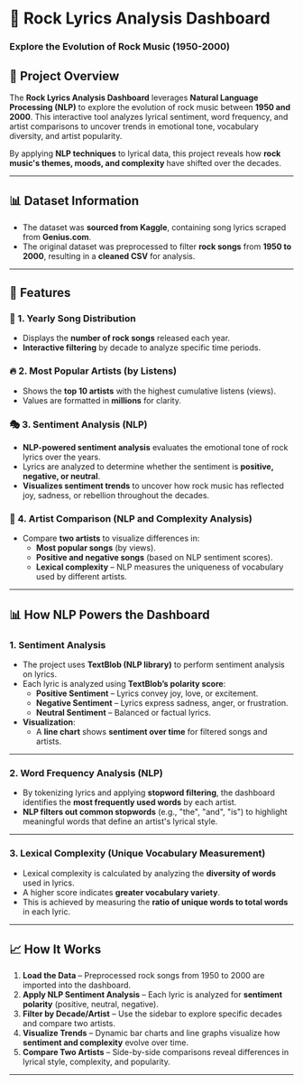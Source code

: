 # 🎸 Rock Lyrics Analysis Dashboard  
### Explore the Evolution of Rock Music (1950-2000)  

## 📌 Project Overview  
The **Rock Lyrics Analysis Dashboard** leverages **Natural Language Processing (NLP)** to explore the evolution of rock music between **1950 and 2000**. This interactive tool analyzes lyrical sentiment, word frequency, and artist comparisons to uncover trends in emotional tone, vocabulary diversity, and artist popularity.  

By applying **NLP techniques** to lyrical data, this project reveals how **rock music's themes, moods, and complexity** have shifted over the decades.  

---

## 📊 Dataset Information  
- The dataset was **sourced from Kaggle**, containing song lyrics scraped from **Genius.com**.  
- The original dataset was preprocessed to filter **rock songs** from **1950 to 2000**, resulting in a **cleaned CSV** for analysis.  

---

## 🚀 Features  
### 🎵 1. Yearly Song Distribution  
- Displays the **number of rock songs** released each year.  
- **Interactive filtering** by decade to analyze specific time periods.  

### 🔥 2. Most Popular Artists (by Listens)  
- Shows the **top 10 artists** with the highest cumulative listens (views).  
- Values are formatted in **millions** for clarity.  

### 🎭 3. Sentiment Analysis (NLP)  
- **NLP-powered sentiment analysis** evaluates the emotional tone of rock lyrics over the years.  
- Lyrics are analyzed to determine whether the sentiment is **positive, negative, or neutral**.  
- **Visualizes sentiment trends** to uncover how rock music has reflected joy, sadness, or rebellion throughout the decades.  

### 🎤 4. Artist Comparison (NLP and Complexity Analysis)  
- Compare **two artists** to visualize differences in:  
  - **Most popular songs** (by views).  
  - **Positive and negative songs** (based on NLP sentiment scores).  
  - **Lexical complexity** – NLP measures the uniqueness of vocabulary used by different artists.  

---

## 📊 How NLP Powers the Dashboard  
### 1. **Sentiment Analysis**  
- The project uses **TextBlob (NLP library)** to perform sentiment analysis on lyrics.  
- Each lyric is analyzed using **TextBlob’s polarity score**:  
  - **Positive Sentiment** – Lyrics convey joy, love, or excitement.  
  - **Negative Sentiment** – Lyrics express sadness, anger, or frustration.  
  - **Neutral Sentiment** – Balanced or factual lyrics.  
- **Visualization**:  
  - A **line chart** shows **sentiment over time** for filtered songs and artists.  

---

### 2. **Word Frequency Analysis (NLP)**  
- By tokenizing lyrics and applying **stopword filtering**, the dashboard identifies the **most frequently used words** by each artist.  
- **NLP filters out common stopwords** (e.g., "the", "and", "is") to highlight meaningful words that define an artist's lyrical style.  

---

### 3. **Lexical Complexity (Unique Vocabulary Measurement)**  
- Lexical complexity is calculated by analyzing the **diversity of words** used in lyrics.  
- A higher score indicates **greater vocabulary variety**.  
- This is achieved by measuring the **ratio of unique words to total words** in each lyric.  

---

## 📈 How It Works  
1. **Load the Data** – Preprocessed rock songs from 1950 to 2000 are imported into the dashboard.  
2. **Apply NLP Sentiment Analysis** – Each lyric is analyzed for **sentiment polarity** (positive, neutral, negative).  
3. **Filter by Decade/Artist** – Use the sidebar to explore specific decades and compare two artists.  
4. **Visualize Trends** – Dynamic bar charts and line graphs visualize how **sentiment and complexity** evolve over time.  
5. **Compare Two Artists** – Side-by-side comparisons reveal differences in lyrical style, complexity, and popularity.  

---



